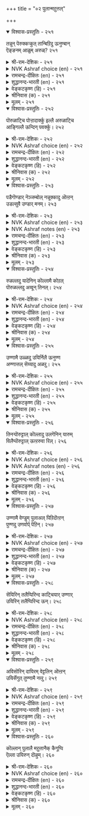 +++
title = "०२ पुलान्मऱुत्तल्"

+++


<details open><summary>विश्वास-प्रस्तुतिः - २५१</summary>

तन्नून् पॆरुक्कऱ्कुत् तान्बिऱिदु ऊनुण्बान्  
ऎङ्ङनम् आळुम् अरुळ्?      २५१
</details>

<details><summary>श्री-राम-देशिकः - २५१</summary>

पोषणार्थे स्वदेहस्य कृत्वा यः प्राणिहिंसनम् ।  
तन्मांसभक्षणपरः स दयावान् कथं भवेत् ॥ २५१॥
</details>

<details><summary>NVK Ashraf choice (en) - २५१</summary>

०२५१
How can one command grace
Who eats the flesh of others to swell his own flesh?
(N.V.K. Ashraf)
</details>

<details><summary>रामचन्द्र-दीक्षितः (en) - २५१</summary>

251\. taṉ ūṉ perukkaṟkut tāṉ piṟitu ūṉ uṇpāṉ  
eṅṅaṉam āḷum aruḷ?.

251\. He who fattens on the flesh of animals, can he ever understand the rule of love?  
</details>

<details><summary>शुद्धानन्द-भारती (en) - २५१</summary>

1\. தன்னூன் பெருக்கற்குத் தான்பிறிது ஊனுண்பான்  
எங்ஙனம் ஆளும் அருள்  
What graciousness can one command  
who feeds his flesh by flesh gourmand.        251  
</details>

<details><summary>वेङ्कटकृष्ण (हि) - २५१</summary>

251
माँस-वृद्धि अपनी समझ, जो खाता पर माँस ।  
कैसे दयार्द्रता-सुगुण, रहता उसके पास ॥
</details>

<details><summary>श्रीनिवास (क) - २५१</summary>

251. तन्न मै मांसवन्नु बॆळसिकॊळ्ळलु इतर प्राणिगळ मैमांसवन्नु तिन्नुववनु हेगॆ तानॆ करुणॆयिन्द बाळबल्लनु?

</details>

<details><summary>मूलम् - २५१</summary>

तऩ्ऩूऩ् पॆरुक्कऱ्कुत् ताऩ्पिऱिदु ऊऩुण्बाऩ्
ऎङ्ङऩम् आळुम् अरुळ्? २५१
</details>

<details open><summary>विश्वास-प्रस्तुतिः - २५२</summary>

पॊरुळाट्चि पोऱ्ऱादार्क्कु इल्लै अरुळाट्चि  
आङ्गिल्लै ऊन्दिन् पवर्क्कु।      २५२
</details>

<details><summary>श्री-राम-देशिकः - २५२</summary>

धनस्यारक्षणान्मार्त्यो निर्धनो जायते यथा ।  
तथा मांसशनपरो दयाहीनः प्रकीर्त्यते ॥ २५२॥
</details>

<details><summary>NVK Ashraf choice (en) - २५२</summary>

०२५२
No scope for wealth with a spendthrift.
So too compassion with a meat eater.
(N.V.K. Ashraf)
</details>

<details><summary>रामचन्द्र-दीक्षितः (en) - २५२</summary>

252\. poruḷ āṭci pōṟṟātārkku illai; aruḷ āṭci  
āṅku illai, ūṉ tiṉpavarkku.

252\. Wealth is not for the unwary. Compassion is not for the flesh-eater.  
</details>

<details><summary>शुद्धानन्द-भारती (en) - २५२</summary>

2\. பொருளாட்சி போற்றாதார்க்கு இல்லை அருளாட்சி  
ஆங்கில்லை ஊன்தின் பவர்க்கு  
The thriftless have no property  
And flesh-eaters have no pity.        252  
</details>

<details><summary>वेङ्कटकृष्ण (हि) - २५२</summary>

252
धन का भोग उन्हें नहीं, जो न करेंगे क्षेम ।  
माँसाहारी को नहीं, दयालुता का नेम ॥
</details>

<details><summary>श्रीनिवास (क) - २५२</summary>

252. सिरियन्नु अनुभविसुव फल अदन्नु कापाडिकॊळ्ळलारदवरिगॆ इल्ल; अदे रीति, मांस तिन्नुववरिगॆ करुणॆयिन्द
उण्टागुव फलवू इल्ल.

</details>

<details><summary>मूलम् - २५२</summary>

पॊरुळाट्चि पोऱ्ऱादार्क्कु इल्लै अरुळाट्चि
आङ्गिल्लै ऊऩ्तिऩ् पवर्क्कु। २५२
</details>

<details open><summary>विश्वास-प्रस्तुतिः - २५३</summary>

पडैगॊण्डार् नॆञ्जम्बोल् नन्नूक्कादु ऒऩ्ऱन्  
उडल्सुवै उण्डार् मनम्।      २५३
</details>

<details><summary>श्री-राम-देशिकः - २५३</summary>

प्राणिमांसरसास्वाद निमग्नस्य हि मानसम् ।  
घातकस्यात्तश्स्त्रस्य चित्तवन्निर्दयं भवेत् ॥ २५३॥
</details>

<details><summary>NVK Ashraf choice (en) - २५३</summary>

०२५३
No mercy in the hearts of those armed to kill
And those who feast on flesh.
(N.V.K. Ashraf)
</details>

<details><summary>NVK Ashraf notes (en) - २५३</summary>

२५३. This basically implies that both soldiers armed to kill enemies and hunters armed to kill animals are the same.
</details>

<details><summary>रामचन्द्र-दीक्षितः (en) - २५३</summary>

253\. paṭai koṇṭār neñcam pōl naṉṟu ūkkātu-oṉṟaṉ  
uṭal cuvai uṇṭār maṉam.

253\. The heart of a flesh-eater is devoid of love like that of the wielder of a deadly weapon.  
</details>

<details><summary>शुद्धानन्द-भारती (en) - २५३</summary>

3\. படைகொண்டார் நெஞ்சம்போல் நன்றூக்காது ஒன்றன்  
உடல்சுவை உண்டார் மனம்.  
Who wields a steel is steel-hearted  
Who tastes body is hard-hearted.        253  
</details>

<details><summary>वेङ्कटकृष्ण (हि) - २५३</summary>

253
ज्यों सशस्त्र का मन कभी, होता नहीं दयाल ।  
रुच रुच खावे माँस जो, उसके मन का हाल ॥
</details>

<details><summary>श्रीनिवास (क) - २५३</summary>

253. ऒन्दु प्राणिय ऒडलिन सवियन्नु उण्टवर मनस्सु, कॊलॆगत्तियन्नु कैयल्लि हिडिद कटुकर मनस्सिनन्तॆ
ऒळ्ळॆयदन्नु ऎणिसुवुदिल्ल.

</details>

<details><summary>मूलम् - २५३</summary>

पडैगॊण्डार् नॆञ्जम्बोल् नऩ्ऩूक्कादु ऒऩ्ऱऩ्
उडल्सुवै उण्डार् मऩम्। २५३
</details>

<details open><summary>विश्वास-प्रस्तुतिः - २५४</summary>

रुळल्लदु यादॆनिन् कॊल्लामै कोऱल्  
पॊरुळल्लदु अव्वून् तिनल्।      २५४
</details>

<details><summary>श्री-राम-देशिकः - २५४</summary>

अहिंसैव दया प्रोक्ता हिंसेयमदया मता ।  
प्राणिभांसाशनं लोके पापमाख्यायते ॥ २५४॥
</details>

<details><summary>NVK Ashraf choice (en) - २५४</summary>

०२५४
What is grace? It is not killing; To kill, disgrace.
And senseless to eat that meat. *
(P.S. Sundaram)
</details>

<details><summary>रामचन्द्र-दीक्षितः (en) - २५४</summary>

254\. 'aruḷ', allatu, yātu?' eṉiṉ,-kollāmai, kōṟal:  
poruḷ allatu, av ūṉ tiṉal.

254\. What is compassion but refraining from killing; what is sin but eating flesh?  
</details>

<details><summary>शुद्धानन्द-भारती (en) - २५४</summary>

4\. அருளல்லது யாதெனில் கொல்லாமை கோறல்  
பொருளல்லது அவ்வூன் தினல்.  
If merciless it is to kill,  
To kill and eat is disgraceful.        254  
</details>

<details><summary>वेङ्कटकृष्ण (हि) - २५४</summary>

254
निर्दयता है जीववध. दया अहिंसा धर्म ।  
करना माँसाहार है, धर्म हीन दुष्कर्म ॥
</details>

<details><summary>श्रीनिवास (क) - २५४</summary>

254. करुणॆ यावुदॆन्दरॆ ऒन्दु प्राणियन्नु कॊल्लदिरुवुदु; करुणॆयल्लद्दु यावुदॆन्दरॆ-कॊल्लुवुदु. आ कॊन्द
ऒडलिन मांसवन्नु तिन्नुवुदु धर्मवल्लद्दु.

</details>

<details><summary>मूलम् - २५४</summary>

रुळल्लदु यादॆऩिऩ् कॊल्लामै कोऱल्
पॊरुळल्लदु अव्वूऩ् तिऩल्। २५४
</details>

<details open><summary>विश्वास-प्रस्तुतिः - २५५</summary>

उण्णामै उळ्ळदु उयिर्निलै ऊनुण्ण  
अण्णात्तल् सॆय्यादु अळऱु।       २५५
</details>

<details><summary>श्री-राम-देशिकः - २५५</summary>

मांसहारोभिवृद्धश्चेत् सदेहं प्राणिनामिह ।  
दुर्लभा स्थितिरेव स्यात् नरकश्चापि जायते ॥ २५५॥
</details>

<details><summary>NVK Ashraf choice (en) - २५५</summary>

०२५५
Abstain from meat to save life.
The clenched jaws of hell hold those who don't. *
(Satguru Subramuniyaswami), (N.V.K. Ashraf)
</details>

<details><summary>रामचन्द्र-दीक्षितः (en) - २५५</summary>

255\. uṇṇāmai uḷḷatu uyirnilai; ūṉ uṇṇa,  
aṇṇāttal ceyyātu, aḷaṟu.

255\. Will there be throb of life when there is flesh-eating? Will there be any escape from hell for the flesh-eater?  
</details>

<details><summary>शुद्धानन्द-भारती (en) - २५५</summary>

5\. உண்ணாமை உள்ளது உயிர்நிலை ஊனுண்ண  
அண்ணாத்தல் செய்யாது அளறு  
Off with flesh; a life you save  
The eater hell's mouth shall not waive!        255  
</details>

<details><summary>वेङ्कटकृष्ण (हि) - २५५</summary>

255
रक्षण है सब जीव का, वर्जन करना माँस ।  
बचे नरक से वह नहीं, जो खाता है माँस ॥
</details>

<details><summary>श्रीनिवास (क) - २५५</summary>

255. मांसवन्नु उण्णदिरुवुदे प्राणिगळ उसिर नॆलॆ. मांसवन्नु तिन्दरॆ, नरकवू कॊड अन्थवरन्नु बायि तॆरॆदु
हॊरगॆ बिडुवुदिल्ल.

</details>

<details><summary>मूलम् - २५५</summary>

उण्णामै उळ्ळदु उयिर्निलै ऊऩुण्ण
अण्णात्तल् सॆय्यादु अळऱु। २५५
</details>

<details open><summary>विश्वास-प्रस्तुतिः - २५६</summary>

तिनऱ्पॊरुट्टाल् कॊल्लादु उलगॆनिन् यारुम्  
विलैप्पॊरुट्टाल् ऊऩ्ऱरुवा रिल्।      २५६
</details>

<details><summary>श्री-राम-देशिकः - २५६</summary>

मांसार्थे न भवेत् प्राणि हिंसा चेदिह भूरिशः ।  
धनार्थे नैव वर्तेरन् मांसविक्रयिणो नराः ॥ २५६॥
</details>

<details><summary>NVK Ashraf choice (en) - २५६</summary>

०२५६
The world may say: "Meat we eat, but don't kill'.
But no one will sell if there is none to buy. *
(Kasthuri Sreenivasan)
</details>

<details><summary>NVK Ashraf notes (en) - २५६</summary>

२५६. This couplet seems to have obvious reference to Buddhists who do not kill, but are not required to be vegetarian.  
</details>

<details><summary>रामचन्द्र-दीक्षितः (en) - २५६</summary>

256\. tiṉaṟporuṭṭāl kollātu ulaku eṉiṉ, yārum  
vilaip poruṭṭāl ūṉ taruvār il.

256\. Would there be meat for sale, if men were not to kill animals for eating flesh?  
</details>

<details><summary>शुद्धानन्द-भारती (en) - २५६</summary>

6\. தினற்பொருட்டால் கொல்லாது உலகெனின் யாரும்  
விலைப்பொருட்டால் ஊன்தருவார் இல்  
None would kill and sell the flesh  
For eating it if they don't wish.        256  
</details>

<details><summary>वेङ्कटकृष्ण (हि) - २५६</summary>

256
वध न करेंगे लोग यदि, करने को आहार ।  
आमिष लावेगा नहीं, कोई विक्रयकार ॥
</details>

<details><summary>श्रीनिवास (क) - २५६</summary>

256. मांसवन्नु तिन्नबेकॆन्द कारणदिन्द लोकद जनरु ऒन्दु प्राणियन्नु कॊल्लुवुदिल्ल ऎन्दादरॆ, हणदासॆगॆ अदन्नु
मारुववरू इल्लवागुत्तारॆ.

</details>

<details><summary>मूलम् - २५६</summary>

तिऩऱ्पॊरुट्टाल् कॊल्लादु उलगॆऩिऩ् यारुम्
विलैप्पॊरुट्टाल् ऊऩ्ऱरुवा रिल्। २५६
</details>

<details open><summary>विश्वास-प्रस्तुतिः - २५७</summary>

उण्णामै वेण्डुम् पुलाअल् पिऱिदॊऩ्ऱन्  
पुण्णदु उणर्वार्प् पॆऱिन्।      २५७
</details>

<details><summary>श्री-राम-देशिकः - २५७</summary>

मांसां न भक्षयेत् प्राज्ञः, क्रियमाणे विमर्शने ।  
व्रणो हि प्राणिनां मांसमिति ज्ञानं भवेत् यतः ॥ २५७॥
</details>

<details><summary>NVK Ashraf choice (en) - २५७</summary>

०२५७
Abstain from eating flesh realizing it
As the wound of another *
(Kasthuri Sreenivasan)
</details>

<details><summary>रामचन्द्र-दीक्षितः (en) - २५७</summary>

257\. uṇṇāmai vēṇṭum, pulāal-piṟitu oṉṟaṉ  
puṇ; atu uṇarvārp peṟiṉ.

257\. If one realises that meat is nothing but the wound of another creature, one refrains from eating it.  
</details>

<details><summary>शुद्धानन्द-भारती (en) - २५७</summary>

7\. உண்ணாமை வேண்டும் புலாஅல் பிறிதொன்றன்  
புண்ணது உணர்வார்ப் பெறின்  
From eating flesh men must abstain  
If they but feel the being's pain.        257  
</details>

<details><summary>वेङ्कटकृष्ण (हि) - २५७</summary>

257
आमिष तो इक जन्तु का, व्रण है यों सुविचार ।  
यदि होगा तो चाहिए, तजना माँसाहार ॥
</details>

<details><summary>श्रीनिवास (क) - २५७</summary>

257. मंसवन्नु तिन्नदिरबेकु; विचार माडि नोडिदरॆ, अदु बेरॊन्दु प्राणिय ऒडल हुण्णु ऎन्दु गॊत्तागुवुदु.

</details>

<details><summary>मूलम् - २५७</summary>

उण्णामै वेण्डुम् पुलाअल् पिऱिदॊऩ्ऱऩ्
पुण्णदु उणर्वार्प् पॆऱिऩ्। २५७
</details>

<details open><summary>विश्वास-प्रस्तुतिः - २५८</summary>

सॆयिरिन् तलैप्पिरिन्द काट्चियार् उण्णार्  
उयिरिन् तलैप्पिरिन्द ऊन्।      २५८
</details>

<details><summary>श्री-राम-देशिकः - २५८</summary>

निर्दुष्टज्ञान सम्पन्नास्त्रिदोषण विवर्जिताः ।  
शरीरं प्राणरहितं शवं मत्वा न भुञ्जते ॥ २५८॥
</details>

<details><summary>NVK Ashraf choice (en) - २५८</summary>

०२५८
Those visionaries freed of ignorance
Will not feed on a flesh freed of its life.
(N.V.K. Ashraf)
</details>

<details><summary>रामचन्द्र-दीक्षितः (en) - २५८</summary>

258\. ceyiriṉ talaip pirinta kāṭciyār uṇṇār,  
uyiriṉ talaippirinta ūṉ.

258\. Men of clear vision abstain from the flesh of a slaughtered animal.  
</details>

<details><summary>शुद्धानन्द-भारती (en) - २५८</summary>

8\. செயிரின் தலைப்பிரிந்த காட்சியார் உண்ணார்  
உயிரின் தலைப்பிரிந்த ஊன்.  
Whose mind from illusion is freed  
Refuse on lifeless flesh to feed.        258  
</details>

<details><summary>वेङ्कटकृष्ण (हि) - २५८</summary>

258
जीव-हनन से छिन्न जो, मृत शरीर है माँस ।  
दोषरहित तत्वज्ञ तो, खायेंगे नहिं माँस ॥
</details>

<details><summary>श्रीनिवास (क) - २५८</summary>

258. दोषमुक्तवाद अरिवुळ्ळवरु ऒन्दु प्राणिय ऒडलिन्द हरिदु बन्द मांसवन्नु तिन्नुवुदिल्ल.

</details>

<details><summary>मूलम् - २५८</summary>

सॆयिरिऩ् तलैप्पिरिन्द काट्चियार् उण्णार्
उयिरिऩ् तलैप्पिरिन्द ऊऩ्। २५८
</details>

<details open><summary>विश्वास-प्रस्तुतिः - २५९</summary>

अविसॊरिन् दायिरम् वेट्टलिन् ऒऩ्ऱन्  
उयिर्सॆगुत् तुण्णामै नऩ्ऱु।      २५९
</details>

<details><summary>श्री-राम-देशिकः - २५९</summary>

नानायागविधानेन जायमानात् फलादपि ।  
मांसाहारपरित्यागाच्छ्रेपः फलमवाप्यते ॥ २५९॥
</details>

<details><summary>NVK Ashraf choice (en) - २५९</summary>

०२५९
Better than a thousand burnt offerings
Is one life un-killed, un-eaten.
(P.S. Sundaram)
</details>

<details><summary>रामचन्द्र-दीक्षितः (en) - २५९</summary>

259\. avi corintu āyiram vēṭṭaliṉ, oṉṟaṉ  
uyir cekuttu uṇṇāmai naṉṟu.

259\. Far nobler than a thousand oblations on fire is an act of abstinence from flesh.  
</details>

<details><summary>शुद्धानन्द-भारती (en) - २५९</summary>

9\. அவிசொரிந் தாயிரம் வேட்டலின் ஒன்றன்  
உயிர்செகுத் துண்ணாமை நன்று.  
Not to-kill-and-eat, truly  
Excels thousand pourings of ghee!        259  
</details>

<details><summary>वेङ्कटकृष्ण (हि) - २५९</summary>

259
यज्ञ हज़रों क्या किया, दे दे हवन यथेष्ट ।  
किसी जीव को हनन कर, माँस न खाना श्रेष्ठ ॥
</details>

<details><summary>श्रीनिवास (क) - २५९</summary>

259. तुप्प मॊदलाद द्रव्यगळन्नु सुरिदु माडुव साविर यागगळिगिन्त ऒन्दु प्राणिय ऒडलन्नु हरिदु तिन्नुदिरुवुदु
मेलु.

</details>

<details><summary>मूलम् - २५९</summary>

अविसॊरिन् दायिरम् वेट्टलिऩ् ऒऩ्ऱऩ्
उयिर्सॆगुत् तुण्णामै नऩ्ऱु। २५९
</details>

<details open><summary>विश्वास-प्रस्तुतिः - २६०</summary>

कॊल्लान् पुलालै मऱुत्तानैक् कैगूप्पि  
ऎल्ला उयिरुन् दॊऴुम्।      २६०
</details>

<details><summary>श्री-राम-देशिकः - २६०</summary>

प्राणिहिंसा विरहितं विमुखं मांसभक्षणे ।  
सर्वे देवा नराश्चैव विनमन्ति नरोत्तमम् ॥ २६०॥
</details>

<details><summary>NVK Ashraf choice (en) - २६०</summary>

०२६०
All living things will fold their hands
And bow to one who refuses to kill or eat meat. *
(P.S. Sundaram)
</details>

<details><summary>रामचन्द्र-दीक्षितः (en) - २६०</summary>

260\. kollāṉ, pulālai maṟuttāṉaik kaikūppi,  
ellā uyirum toḻum.

260\. The whole world folds its hands in prayer to one who kills not and abjures flesh.
</details>

<details><summary>शुद्धानन्द-भारती (en) - २६०</summary>

10\. கொல்லான் புலாலை மறுத்தானைக் கைகூப்பி  
எல்லா உயிரும் தொழும்  
All lives shall lift their palms to him  
Who eats not flesh nor kills with whim.        260  
</details>

<details><summary>वेङ्कटकृष्ण (हि) - २६०</summary>

260
जो न करेगा जीव-वध, और न माँसाहार ।  
हाथ जोड़ सारा जगत, करता उसे जुहार ॥
</details>

<details><summary>श्रीनिवास (क) - २६०</summary>

260. कॊल्लदवनन्नू मांस त्याज्य माडिदवनन्नू ऎल्ला प्राणिगळू (भक्तियिन्द) कैजोडिसि नमस्करिसुवुदु.
</details>

<details><summary>मूलम् - २६०</summary>

कॊल्लाऩ् पुलालै मऱुत्ताऩैक् कैगूप्पि
ऎल्ला उयिरुन् दॊऴुम्। २६०
</details>

